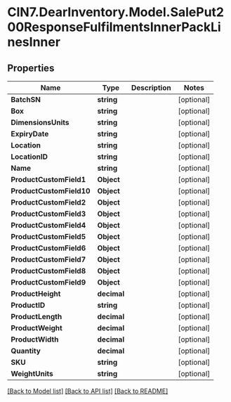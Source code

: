 # CIN7.DearInventory.Model.SalePut200ResponseFulfilmentsInnerPackLinesInner

## Properties

| Name                     | Type        | Description | Notes      |
| ------------------------ | ----------- | ----------- | ---------- |
| **BatchSN**              | **string**  |             | [optional] |
| **Box**                  | **string**  |             | [optional] |
| **DimensionsUnits**      | **string**  |             | [optional] |
| **ExpiryDate**           | **string**  |             | [optional] |
| **Location**             | **string**  |             | [optional] |
| **LocationID**           | **string**  |             | [optional] |
| **Name**                 | **string**  |             | [optional] |
| **ProductCustomField1**  | **Object**  |             | [optional] |
| **ProductCustomField10** | **Object**  |             | [optional] |
| **ProductCustomField2**  | **Object**  |             | [optional] |
| **ProductCustomField3**  | **Object**  |             | [optional] |
| **ProductCustomField4**  | **Object**  |             | [optional] |
| **ProductCustomField5**  | **Object**  |             | [optional] |
| **ProductCustomField6**  | **Object**  |             | [optional] |
| **ProductCustomField7**  | **Object**  |             | [optional] |
| **ProductCustomField8**  | **Object**  |             | [optional] |
| **ProductCustomField9**  | **Object**  |             | [optional] |
| **ProductHeight**        | **decimal** |             | [optional] |
| **ProductID**            | **string**  |             | [optional] |
| **ProductLength**        | **decimal** |             | [optional] |
| **ProductWeight**        | **decimal** |             | [optional] |
| **ProductWidth**         | **decimal** |             | [optional] |
| **Quantity**             | **decimal** |             | [optional] |
| **SKU**                  | **string**  |             | [optional] |
| **WeightUnits**          | **string**  |             | [optional] |

[[Back to Model list]](../README.md#documentation-for-models) [[Back to API list]](../README.md#documentation-for-api-endpoints) [[Back to README]](../README.md)
